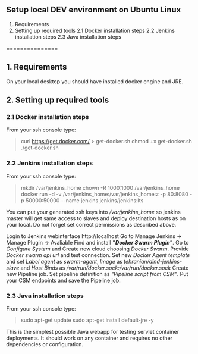 ## Setup local DEV environment on Ubuntu Linux

1. Requirements
2. Setting up required tools
2.1 Docker installation steps
2.2 Jenkins installation steps
2.3 Java installation steps


===============

## 1. Requirements
On your local desktop you should have installed docker engine and JRE.

## 2. Setting up required tools
### 2.1 Docker installation steps
From your ssh console type:
>curl https://get.docker.com/ > get-docker.sh
>chmod +x get-docker.sh
>./get-docker.sh

### 2.2 Jenkins installation steps
From your ssh console type:
>mkdir /var/jenkins_home
>chown -R 1000:1000 /var/jenkins_home
>docker run -d -v /var/jenkins_home:/var/jenkins_home:z -p 80:8080 -p 50000:50000 --name jenkins jenkins/jenkins:lts

You can put your generated ssh keys into _/var/jenkins_home_ so jenkins master will get same access to slaves and deploy destination hosts as on your local. Do not forget set correct permissions as described above.

Login to Jenkins webinterface http://localhost
Go to Manage Jenkins -> Manage Plugin -> Avaliable
Find and install _**"Docker Swarm Plugin"**_.
Go to _Configure System_ and Create new cloud choosing _Docker Swarm_.
Provide _Docker swarm api url_ and test connection. Set new _Docker Agent template_ and set _Label agent_ as _swarm-agent_, _Image_ as _tehranian/dind-jenkins-slave_ and _Host Binds_ as _/var/run/docker.sock:/var/run/docker.sock_
Create new Pipeline job. Set pipeline definition as _"Pipeline script from CSM"_. Put your CSM endpoints and save the Pipeline job. 

### 2.3 Java installation steps
From your ssh console type:
>sudo apt-get update
>sudo apt-get install default-jre -y


This is the simplest possible Java webapp for testing servlet container deployments.  It should work on any container and requires no other dependencies or configuration.
